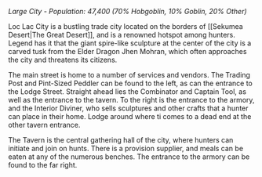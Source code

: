 *Large City - Population: 47,400
(70% Hobgoblin, 10% Goblin, 20% Other)*

Loc Lac City is a bustling trade city located on the borders of [[Sekumea Desert|The Great Desert]], and is a renowned hotspot among hunters. Legend has it that the giant spire-like sculpture at the center of the city is a carved tusk from the Elder Dragon Jhen Mohran, which often approaches the city and threatens its citizens.

The main street is home to a number of services and vendors. The Trading Post and Pint-Sized Peddler can be found to the left, as can the entrance to the Lodge Street. Straight ahead lies the Combinator and Captain Tool, as well as the entrance to the tavern. To the right is the entrance to the armory, and the Interior Diviner, who sells sculptures and other crafts that a hunter can place in their home. Lodge around where ti comes to a dead end at the other tavern entrance. 

The Tavern is the central gathering hall of the city, where hunters can initiate and join on hunts. There is a provision supplier, and meals can be eaten at any of the numerous benches. The entrance to the armory can be found to the far right.
